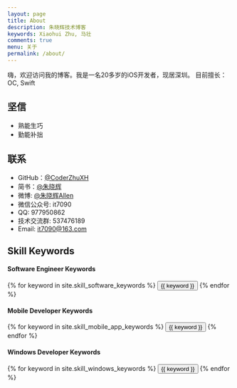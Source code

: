 ```yaml
---
layout: page
title: About
description: 朱晓辉技术博客
keywords: Xiaohui Zhu, 马壮
comments: true
menu: 关于
permalink: /about/
---
```


嗨，欢迎访问我的博客。我是一名20多岁的iOS开发者，现居深圳。 目前擅长：OC, Swift


## 坚信

* 熟能生巧
* 勤能补拙

## 联系

* GitHub：[@CoderZhuXH](https://github.com/CoderZhuXH)
* 简书：[@朱晓辉](http://www.jianshu.com/users/acf1a1f12e0f/latest_articles)
* 微博: [@朱晓辉Allen](http://weibo.com/xhwb6)
* 微信公众号: it7090
* QQ: 977950862
* 技术交流群: 537476189
* Email: it7090@163.com


## Skill Keywords

#### Software Engineer Keywords
<div class="btn-inline">
    {% for keyword in site.skill_software_keywords %}
    <button class="btn btn-outline" type="button">{{ keyword }}</button>
    {% endfor %}
</div>

#### Mobile Developer Keywords
<div class="btn-inline">
    {% for keyword in site.skill_mobile_app_keywords %}
    <button class="btn btn-outline" type="button">{{ keyword }}</button>
    {% endfor %}
</div>

#### Windows Developer Keywords
<div class="btn-inline">
    {% for keyword in site.skill_windows_keywords %}
    <button class="btn btn-outline" type="button">{{ keyword }}</button>
    {% endfor %}
</div>
